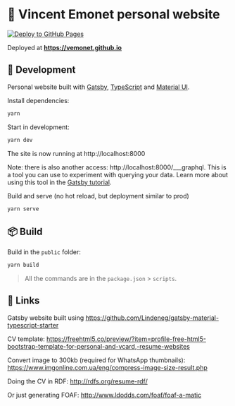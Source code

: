# 👤 Vincent Emonet personal website

[![Deploy to GitHub Pages](https://github.com/vemonet/vemonet.github.io/actions/workflows/deploy.yml/badge.svg)](https://github.com/vemonet/vemonet.github.io/actions/workflows/deploy.yml)

Deployed at **https://vemonet.github.io**

## 🔧 Development

Personal website built with [Gatsby](https://www.gatsbyjs.com/), [TypeScript](https://www.typescriptlang.org/) and [Material UI](https://mui.com/core).

Install dependencies:

```bash
yarn
```

Start in development:

```bash
yarn dev
```

The site is now running at http://localhost:8000

Note: there is also another access: http://localhost:8000/___graphql. This is a tool you can use to experiment with querying your data. Learn more about using this tool in the [Gatsby tutorial](https://www.gatsbyjs.org/tutorial/part-five/#introducing-graphiql).

Build and serve (no hot reload, but deployment similar to prod)

```bash
yarn serve
```



## 📦️ Build

Build in the `public` folder:

```bash
yarn build
```

> All the commands are in the `package.json` > `scripts`.

## 🔗 Links

Gatsby website built using https://github.com/Lindeneg/gatsby-material-typescript-starter

CV template: https://freehtml5.co/preview/?item=profile-free-html5-bootstrap-template-for-personal-and-vcard,-resume-websites

Convert image to 300kb (required for WhatsApp thumbnails): https://www.imgonline.com.ua/eng/compress-image-size-result.php

Doing the CV in RDF: http://rdfs.org/resume-rdf/

Or just generating FOAF: http://www.ldodds.com/foaf/foaf-a-matic